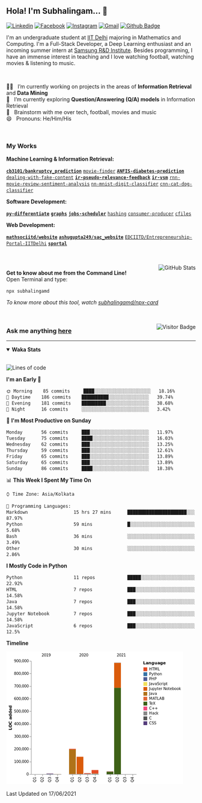## Hola! I'm Subhalingam... 👋

[![Linkedin](https://img.shields.io/badge/-subhalingamd-0077B5?style=flat&logo=Linkedin&logoColor=white&link=https://www.linkedin.com/in/subhalingamd/)](https://www.linkedin.com/in/subhalingamd/)
[![Facebook](https://img.shields.io/badge/-subhalingamd-3b5999?style=flat&logo=Facebook&logoColor=white&link=https://www.facebook.com/subhalingamd/)](https://www.facebook.com/subhalingamd/)
[![Instagram](https://img.shields.io/badge/-@subhu2008-e4405f?style=flat&logo=Instagram&logoColor=white&link=https://www.instagram.com/subhu2008/)](https://www.instagram.com/subhu2008)
[![Gmail](https://img.shields.io/badge/-subhalingam.d-c14438?style=flat&logo=Gmail&logoColor=white&link=mailto:subhalingam.d@gmail.com)](mailto:subhalingam.d@gmail.com)
[![Github Badge](https://img.shields.io/badge/-subhalingamd-333?style=flat&logo=Github&logoColor=white&link=https://www.github.com/subhalingamd/)](https://www.github.com/subhalingamd)
<!-- [![Twitter](https://img.shields.io/badge/-@subhalingamd-55acee?style=flat&labelColor=1ca0f1&logo=twitter&logoColor=white&link=https://twitter.com/subhalingamd)](https://twitter.com/subhalingamd) -->
<!-- [![Website](https://img.shields.io/badge/-subhalingamd.github.io-47CCCC?style=flat&logo=Google-Chrome&logoColor=white&link=https://subhalingamd.github.io)](https://subhalingamd.github.io )-->
<!-- [![Youtube Badge](https://img.shields.io/badge/-subhalingamd-cd201f?style=flat&logo=Youtube&logoColor=white&link=https://youtube.com/subhalingamd/)](https://youtube.com/subhalingamd) -->
<!-- [![Quora Badge](https://img.shields.io/badge/-subhalingamd-b92b27?style=flat&logo=Quora&logoColor=white&link=https://quora.com/subhalingamd/)](https://quora.com/subhalingam-d) -->

I'm an undergraduate student at [IIT Delhi](http://www.iitd.ac.in) majoring in Mathematics and Computing. I'm a Full-Stack Developer, a Deep Learning enthusiast and an incoming summer intern at [Samsung R&D Institute](https://research.samsung.com/sri-d). Besides programming, I have an immense interest in teaching and I love watching football, watching movies & listening to music.

<br />


👨‍💻 &nbsp; I’m currently working on projects in the areas of **Information Retrieval** and **Data Mining** <br />
🔭 &nbsp; I’m currently exploring **Question/Answering (Q/A) models** in Information Retrieval <br />
💬 &nbsp; Brainstorm with me over tech, football, movies and music <br />
😄 &nbsp; Pronouns: He/Him/His <br />
<!-- 📄 &nbsp; Know about my experiences: [Resume](https://subhalingamd.github.io/SubhalingamD.CV.pdf)  <br /> -->

<br />

### My Works
**Machine Learning & Information Retrieval:** 

**[`cb3101/bankruptcy_prediction`](https://github.com/cb3101/bankruptcy_prediction)**  [`movie-finder`](https://github.com/subhalingamd/movie-finder)  **[`ANFIS-diabetes-prediction`](https://github.com/subhalingamd/ANFIS-diabetes-prediction)**  [`dealing-with-fake-content`](https://github.com/subhalingamd/dealing-with-fake-content)  **[`ir-pseudo-relevance-feedback`](https://github.com/subhalingamd/ir-pseudo-relevance-feedback)**  **[`ir-vsm`](https://github.com/subhalingamd/ir-vsm)**  [`rnn-movie-review-sentiment-analysis`](https://github.com/subhalingamd/rnn-movie-review-sentiment-analysis)  [`nn-mnist-digit-classifier`](https://github.com/subhalingamd/nn-mnist-digit-classifier)  [`cnn-cat-dog-classifier`](https://github.com/subhalingamd/cnn-cat-dog-classifier)

**Software Development:** 

**[`py-differentiate`](https://github.com/subhalingamd/py-differentiate)**  **[`graphs`](https://github.com/subhalingamd/graphs)**  **[`jobs-scheduler`](https://github.com/subhalingamd/jobs-scheduler)**  [`hashing`](https://github.com/subhalingamd/hashing)  [`consumer-producer`](https://github.com/subhalingamd/consumer-producer)  [`cfiles`](https://github.com/subhalingamd/cfiles)

**Web Development:** 

**[`mathsociitd/website`](https://github.com/mathsociitd/website)**  **[`ashugupta249/sac_website`](https://github.com/ashugupta249/sac_website)**  [`EDCIITD/Entrepreneurship-Portal-IITDelhi`](https://github.com/EDCIITD/Entrepreneurship-Portal-IITDelhi)  **[`sportal`](https://github.com/subhalingamd/sportal)**

<br /><br />
<img alt="GitHub Stats" src="https://github-readme-stats.vercel.app/api?username=subhalingamd&count_private=true&show_icons=true&include_all_commits=true&theme=dark" align="right">

**Get to know about me from the Command Line!** <br />
Open Terminal and type:
```
npx subhalingamd
```
*To know more about this tool, watch [subhalingamd/npx-card](https://github.com/subhalingamd/npx-card)*
<br /><br /><br />


<img align="right" alt="Visitor Badge" src="https://visitor-badge.laobi.icu/badge?page_id=subhalingamd.subhalingamd">

### Ask me anything [here](https://github.com/subhalingamd/subhalingamd/discussions/)

<hr>

<details open>
<summary><b>Waka Stats</b></summary>
<br/>

<!--START_SECTION:waka-->
![Lines of code](https://img.shields.io/badge/From%20Hello%20World%20I%27ve%20Written-1.3%20million%20lines%20of%20code-blue)

**I'm an Early 🐤** 

```text
🌞 Morning    85 commits     ████░░░░░░░░░░░░░░░░░░░░░   18.16% 
🌆 Daytime    186 commits    ██████████░░░░░░░░░░░░░░░   39.74% 
🌃 Evening    181 commits    █████████░░░░░░░░░░░░░░░░   38.68% 
🌙 Night      16 commits     ░░░░░░░░░░░░░░░░░░░░░░░░░   3.42%

```
📅 **I'm Most Productive on Sunday** 

```text
Monday       56 commits     ███░░░░░░░░░░░░░░░░░░░░░░   11.97% 
Tuesday      75 commits     ████░░░░░░░░░░░░░░░░░░░░░   16.03% 
Wednesday    62 commits     ███░░░░░░░░░░░░░░░░░░░░░░   13.25% 
Thursday     59 commits     ███░░░░░░░░░░░░░░░░░░░░░░   12.61% 
Friday       65 commits     ███░░░░░░░░░░░░░░░░░░░░░░   13.89% 
Saturday     65 commits     ███░░░░░░░░░░░░░░░░░░░░░░   13.89% 
Sunday       86 commits     ████░░░░░░░░░░░░░░░░░░░░░   18.38%

```


📊 **This Week I Spent My Time On** 

```text
⌚︎ Time Zone: Asia/Kolkata

💬 Programming Languages: 
Markdown                 15 hrs 27 mins      ██████████████████████░░░   87.97% 
Python                   59 mins             █░░░░░░░░░░░░░░░░░░░░░░░░   5.68% 
Bash                     36 mins             ░░░░░░░░░░░░░░░░░░░░░░░░░   3.49% 
Other                    30 mins             ░░░░░░░░░░░░░░░░░░░░░░░░░   2.86%

```

**I Mostly Code in Python** 

```text
Python                   11 repos            █████░░░░░░░░░░░░░░░░░░░░   22.92% 
HTML                     7 repos             ███░░░░░░░░░░░░░░░░░░░░░░   14.58% 
Java                     7 repos             ███░░░░░░░░░░░░░░░░░░░░░░   14.58% 
Jupyter Notebook         7 repos             ███░░░░░░░░░░░░░░░░░░░░░░   14.58% 
JavaScript               6 repos             ███░░░░░░░░░░░░░░░░░░░░░░   12.5%

```


**Timeline**

![Chart not found](https://raw.githubusercontent.com/subhalingamd/subhalingamd/master/charts/bar_graph.png) 


 Last Updated on 17/06/2021
<!--END_SECTION:waka-->

</details>

